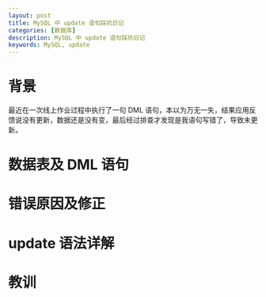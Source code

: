 ```yaml
---
layout: post
title: MySQL 中 update 语句踩坑日记
categories: [数据库]
description: MySQL 中 update 语句踩坑日记
keywords: MySQL, update
---
```


# 背景
最近在一次线上作业过程中执行了一句 DML 语句，本以为万无一失，结果应用反馈说没有更新，数据还是没有变，最后经过排查才发现是我语句写错了，导致未更新。

# 数据表及 DML 语句

# 错误原因及修正

# update 语法详解

# 教训

